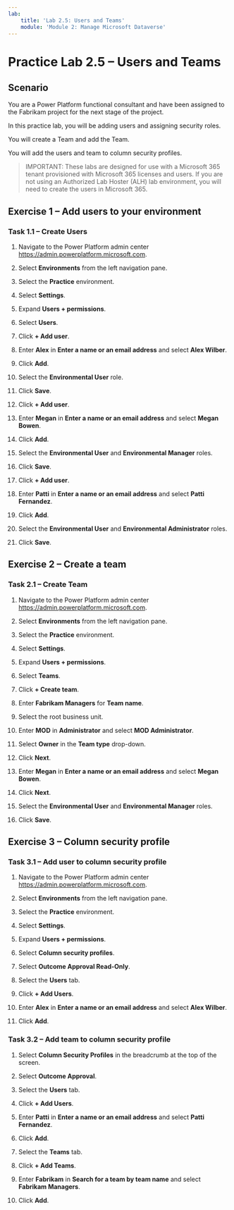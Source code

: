 ```yaml
---
lab:
    title: 'Lab 2.5: Users and Teams'
    module: 'Module 2: Manage Microsoft Dataverse'
---
```


# Practice Lab 2.5 – Users and Teams

## Scenario

You are a Power Platform functional consultant and have been assigned to the Fabrikam project for the next stage of the project.

In this practice lab, you will be adding users and assigning security roles.

You will create a Team and add the Team.

You will add the users and team to column security profiles.

> IMPORTANT: These labs are designed for use with a Microsoft 365 tenant provisioned with Microsoft 365 licenses and users. If you are not using an Authorized Lab Hoster (ALH) lab environment, you will need to create the users in Microsoft 365.

## Exercise 1 – Add users to your environment

### Task 1.1 – Create Users

1. Navigate to the Power Platform admin center <https://admin.powerplatform.microsoft.com>.

1. Select **Environments** from the left navigation pane.

1. Select the **Practice** environment.

1. Select **Settings**.

1. Expand **Users + permissions**.

1. Select **Users**.

1. Click **+ Add user**.

1. Enter **Alex** in **Enter a name or an email address** and select **Alex Wilber**.

1. Click **Add**.

1. Select the **Environmental User** role.

1. Click **Save**.

1. Click **+ Add user**.

1. Enter **Megan** in **Enter a name or an email address** and select **Megan Bowen**.

1. Click **Add**.

1. Select the **Environmental User** and **Environmental Manager** roles.

1. Click **Save**.

1. Click **+ Add user**.

1. Enter **Patti** in **Enter a name or an email address** and select **Patti Fernandez**.

1. Click **Add**.

1. Select the **Environmental User** and **Environmental Administrator** roles.

1. Click **Save**.

## Exercise 2 – Create a team

### Task 2.1 – Create Team

1. Navigate to the Power Platform admin center <https://admin.powerplatform.microsoft.com>.

1. Select **Environments** from the left navigation pane.

1. Select the **Practice** environment.

1. Select **Settings**.

1. Expand **Users + permissions**.

1. Select **Teams**.

1. Click **+ Create team**.

1. Enter **Fabrikam Managers** for **Team name**.

1. Select the root business unit.

1. Enter **MOD** in **Administrator** and select **MOD Administrator**.

1. Select **Owner** in the **Team type** drop-down.

1. Click **Next**.

1. Enter **Megan** in **Enter a name or an email address** and select **Megan Bowen**.

1. Click **Next**.

1. Select the **Environmental User** and **Environmental Manager** roles.

1. Click **Save**.

## Exercise 3 – Column security profile

### Task 3.1 – Add user to column security profile

1. Navigate to the Power Platform admin center <https://admin.powerplatform.microsoft.com>.

1. Select **Environments** from the left navigation pane.

1. Select the **Practice** environment.

1. Select **Settings**.

1. Expand **Users + permissions**.

1. Select **Column security profiles**.

1. Select **Outcome Approval Read-Only**.

1. Select the **Users** tab.

1. Click **+ Add Users**.

1. Enter **Alex** in **Enter a name or an email address** and select **Alex Wilber**.

1. Click **Add**.

### Task 3.2 – Add team to column security profile

1. Select **Column Security Profiles** in the breadcrumb at the top of the screen.

1. Select **Outcome Approval**.

1. Select the **Users** tab.

1. Click **+ Add Users**.

1. Enter **Patti** in **Enter a name or an email address** and select **Patti Fernandez**.

1. Click **Add**.

1. Select the **Teams** tab.

1. Click **+ Add Teams**.

1. Enter **Fabrikam** in **Search for a team by team name** and select **Fabrikam Managers**.

1. Click **Add**.
